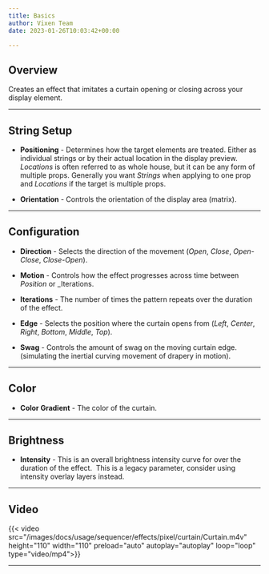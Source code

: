 ```yaml
---
title: Basics
author: Vixen Team
date: 2023-01-26T10:03:42+00:00

---
```


## Overview

Creates an effect that imitates a curtain opening or closing across your display element.

---

## String Setup

  * **Positioning** - Determines how the target elements are treated.  Either as individual strings or by their actual location in the display preview.
                      *Locations* is often referred to as whole house, but it can be any form of multiple props. 
                      Generally you want *Strings* when applying to one prop and *Locations* if the target is multiple props.
  
  * **Orientation** - Controls the orientation of the display area (matrix).
---

## Configuration

* **Direction** - Selects the direction of the movement (_Open_, _Close_, _Open-Close_, _Close-Open_).

* **Motion** - Controls how the effect progresses across time between _Position_ or _Iterations.

* **Iterations** - The number of times the pattern repeats over the duration of the effect.

* **Edge** - Selects the position where the curtain opens from (_Left_, _Center_, _Right_, _Bottom_, _Middle_, _Top_).

* **Swag** - Controls the amount of swag on the moving curtain edge. (simulating the inertial curving movement of drapery in motion).


---

## Color

* **Color Gradient** - The color of the curtain.

---

## Brightness

* **Intensity** - This is an overall brightness intensity curve for over the duration of the effect. 
                  This is a legacy parameter, consider using intensity overlay layers instead.

---

## Video 

{{< video src="/images/docs/usage/sequencer/effects/pixel/curtain/Curtain.m4v" height="110" width="110" preload="auto" autoplay="autoplay" loop="loop" type="video/mp4">}}

---

